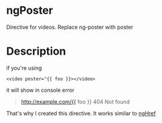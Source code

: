 # ngPoster
Directive for videos. Replace ng-poster with poster

# Description
if you're using 

```
<video poster="{{ foo }}></video>
```

it will show in console error
> http://example.com/{{ foo }} 404 Not found

That's why I created this directive. It works similar to [ngHref](https://docs.angularjs.org/api/ng/directive/ngHref)
